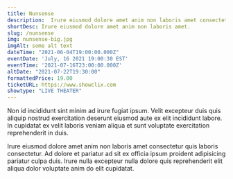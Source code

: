 ```yaml
---
title: Nunsense
description:  Irure eiusmod dolore amet anim non laboris amet consectetur quis laboris consectetur. Ad dolore et pariatur ad sit ex officia ipsum proident adipisicing pariatur culpa duis. Irure nulla excepteur nulla dolore quis reprehenderit elit aliqua dolor voluptate anim do elit cupidatat.
shortDesc: Irure eiusmod dolore amet anim non laboris amet.
slug: /nunsense
img: nunsense-big.jpg
imgAlt: some alt text
dateTime: "2021-06-04T19:00:00.000Z"
eventDate: 'July, 16 2021 19:00:30 EST'
eventTime: '2021-07-16T23:00:00.000Z'
altDate: "2021-07-22T19:30:00"
formattedPrice: 19.00
ticketURL: https://www.showclix.com
showtype: "LIVE THEATER"
---
```


Non id incididunt sint minim ad irure fugiat ipsum. Velit excepteur duis quis aliquip nostrud exercitation deserunt eiusmod aute ex elit incididunt labore. In cupidatat ex velit laboris veniam aliqua et sunt voluptate exercitation reprehenderit in duis.

Irure eiusmod dolore amet anim non laboris amet consectetur quis laboris consectetur. Ad dolore et pariatur ad sit ex officia ipsum proident adipisicing pariatur culpa duis. Irure nulla excepteur nulla dolore quis reprehenderit elit aliqua dolor voluptate anim do elit cupidatat.
